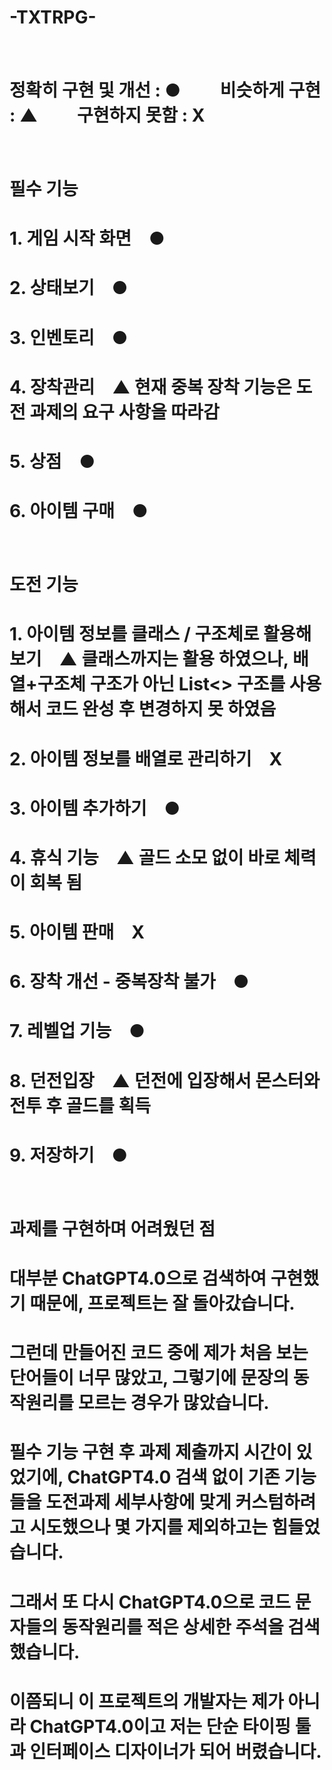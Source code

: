 # -TXTRPG-


　
# 정확히 구현 및 개선 : ● 　　비슷하게 구현 : ▲ 　　구현하지 못함 : X
　
# 필수 기능
# 1. 게임 시작 화면　●        
# 2. 상태보기　● 
# 3. 인벤토리　●
# 4. 장착관리　▲  현재 중복 장착 기능은 도전 과제의 요구 사항을 따라감
# 5. 상점　●
# 6. 아이템 구매　●
　
# 도전 기능
# 1. 아이템 정보를 클래스 / 구조체로 활용해 보기　▲  클래스까지는 활용 하였으나, 배열+구조체 구조가 아닌 List<> 구조를 사용해서 코드 완성 후 변경하지 못 하였음
# 2. 아이템 정보를 배열로 관리하기　X   
# 3. 아이템 추가하기　● 
# 4. 휴식 기능　▲  골드 소모 없이 바로 체력이 회복 됨 
# 5. 아이템 판매　X  
# 6. 장착 개선 - 중복장착 불가　● 
# 7. 레벨업 기능　●
# 8. 던전입장　▲  던전에 입장해서 몬스터와 전투 후 골드를 획득
# 9. 저장하기　●
　
# 과제를 구현하며 어려웠던 점
# 대부분 ChatGPT4.0으로 검색하여 구현했기 때문에, 프로젝트는 잘 돌아갔습니다. 
# 그런데 만들어진 코드 중에 제가 처음 보는 단어들이 너무 많았고, 그렇기에 문장의 동작원리를 모르는 경우가 많았습니다.
# 필수 기능 구현 후 과제 제출까지 시간이 있었기에, ChatGPT4.0 검색 없이 기존 기능들을 도전과제 세부사항에 맞게 커스텀하려고 시도했으나 몇 가지를 제외하고는 힘들었습니다.
# 그래서 또 다시 ChatGPT4.0으로 코드 문자들의 동작원리를 적은 상세한 주석을 검색했습니다.
# 이쯤되니 이 프로젝트의 개발자는 제가 아니라 ChatGPT4.0이고 저는 단순 타이핑 툴과 인터페이스 디자이너가 되어 버렸습니다.
